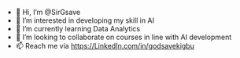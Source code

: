 - 👋 Hi, I’m @SirGsave
- 👀 I’m interested in developing my skill in AI
- 🌱 I’m currently learning Data Analytics
- 💞️ I’m looking to collaborate on courses in line with AI development
- 📫 Reach me via https://LinkedIn.com/in/godsavekigbu

<!---
SirGsave/SirGsave is a ✨ special ✨ repository because its `README.md` (this file) appears on your GitHub profile.
You can click the Preview link to take a look at your changes.
--->
